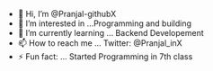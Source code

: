 - 👋 Hi, I’m @Pranjal-githubX
- 👀 I’m interested in ...Programming and building
- 🌱 I’m currently learning ... Backend Developement
- 📫 How to reach me ...  Twitter: @Pranjal_inX 
- ⚡ Fun fact: ... Started Programming in 7th class

